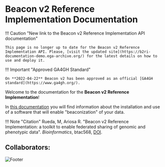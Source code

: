 # Beacon v2 Reference Implementation Documentation

!!! Caution "New link to the Beacon v2 Reference Implementation API documentation"

    This page is no longer up to date for the Beacon v2 Reference Implementation API. Please, [visit the updated site](https://b2ri-documentation-demo.ega-archive.org/) for the latest details on how to use and deploy it.

!!! Important "Approved GA4GH Standard"

    On **2022-04-22** Beacon v2 has been approved as an official [GA4GH standard](https://www.ga4gh.org/).

Welcome to the documentation for the **Beacon v2 Reference Implementation**!

In [this documentation](https://b2ri-documentation.readthedocs.io) you will find information about the installation and use of a software that will enable "beaconization" of your data.

!!! Note "Citation"
    Rueda, M, Ariosa R. "Beacon v2 Reference Implementation: a toolkit to enable federated sharing of genomic and phenotypic data". _Bioinformatics_, btac568, [DOI](https://doi.org/10.1093/bioinformatics/btac568).

## Collaborators:
![Footer](img/footer.jpg)
